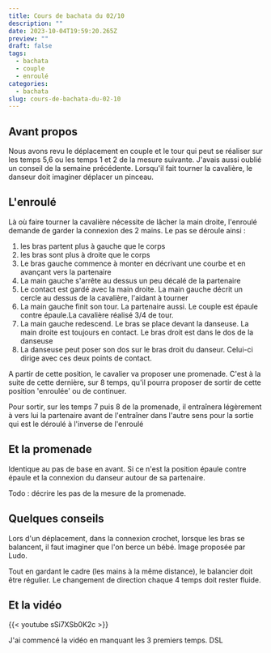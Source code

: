 ```yaml
---
title: Cours de bachata du 02/10
description: ""
date: 2023-10-04T19:59:20.265Z
preview: ""
draft: false
tags:
  - bachata
  - couple
  - enroulé
categories:
  - bachata
slug: cours-de-bachata-du-02-10
---
```

## Avant propos

Nous avons revu le déplacement en couple et le tour qui peut se réaliser sur les temps 5,6 ou les temps 1 et 2 de la mesure suivante. J'avais aussi oublié un conseil de la semaine précédente. Lorsqu'il fait tourner la cavalière, le danseur doit imaginer déplacer un pinceau.

## L'enroulé

Là où faire tourner la cavalière nécessite de lâcher la main droite, l'enroulé demande de garder la connexion des 2 mains. Le pas se déroule ainsi :
1. les bras partent plus à gauche que le corps
2. les bras sont plus à droite que le corps
3. Le bras gauche commence à monter en décrivant une courbe et en avançant vers la partenaire
4. La main gauche s'arrête au dessus un peu décalé de la partenaire
5. Le contact est gardé avec la main droite. La main gauche décrit un cercle au dessus de la cavalière, l'aidant à tourner
6. La main gauche finit son tour. La partenaire aussi. Le couple est épaule contre épaule.La cavalière réalisé 3/4 de tour.
7. La main gauche redescend. Le bras se place devant la danseuse. La main droite est toujours en contact. Le bras droit est dans le dos de la danseuse
8. La danseuse peut poser son dos sur le bras droit du danseur. Celui-ci dirige avec ces deux points de contact.

A partir de cette position, le cavalier va proposer une promenade. C'est à la suite de cette dernière, sur 8 temps, qu'il pourra proposer de sortir de cette position 'enroulée' ou de continuer. 

Pour sortir, sur les temps 7 puis 8 de la promenade, il entraînera légèrement à vers lui la partenaire avant de l'entraîner dans l'autre sens pour la sortie qui est le déroulé à l'inverse de l'enroulé


## Et la promenade

Identique au pas de base en avant. Si ce n'est la position épaule contre épaule et la connexion du danseur autour de sa partenaire.

Todo : décrire les pas de la mesure de la promenade. 

## Quelques conseils

Lors d'un déplacement, dans la connexion crochet, lorsque les bras se balancent, il faut imaginer que l'on berce un bébé. Image proposée par Ludo.

Tout en gardant le cadre (les mains à la même distance), le balancier doit être régulier. Le changement de direction chaque 4 temps doit rester fluide. 

## Et la vidéo

{{< youtube sSi7XSb0K2c >}}

J'ai commencé la vidéo en manquant les 3 premiers temps. DSL
